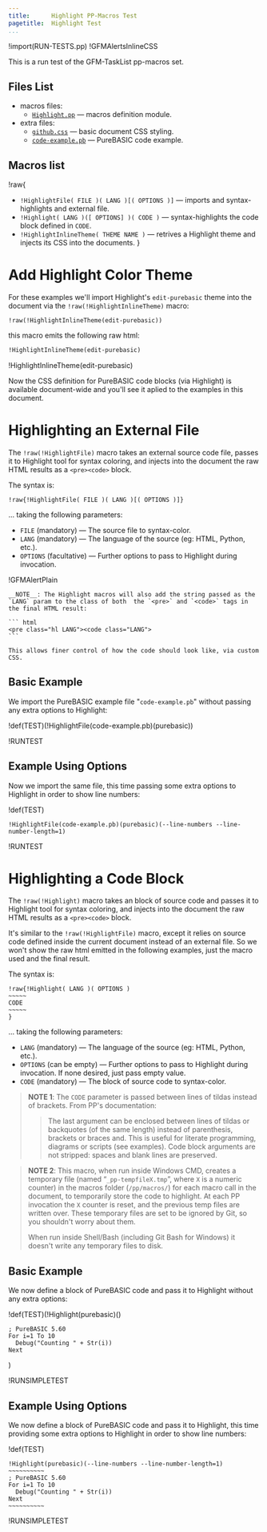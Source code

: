 ```yaml
---
title:      Highlight PP-Macros Test
pagetitle:  Highlight Test
...
```


!import(RUN-TESTS.pp)
!GFMAlertsInlineCSS

This is a run test of the GFM-TaskList pp-macros set.

## Files List

- macros files:
    + [`Highlight.pp`](../macros/Highlight.pp) — macros definition module.
- extra files:
    + [`github.css`](./github.css) — basic document CSS styling.
    + [`code-example.pb`](./code-example.pb) — PureBASIC code example.

## Macros list

!raw{
-   `!HighlightFile( FILE )( LANG )[( OPTIONS )]` — imports and syntax-highlights and external file.
-   `!Highlight( LANG )([ OPTIONS] )( CODE )` — syntax-highlights the code block defined in `CODE`.
-   `!HighlightInlineTheme( THEME NAME )` — retrives a Highlight theme and injects its CSS into the documents.
}

# Add Highlight Color Theme

For these examples we'll import Highlight's `edit-purebasic` theme into the document via the `!raw(!HighlightInlineTheme)` macro:

```
!raw(!HighlightInlineTheme(edit-purebasic))
```

this macro emits the following raw html:

``` html
!HighlightInlineTheme(edit-purebasic)
```

!HighlightInlineTheme(edit-purebasic)

Now the CSS definition for PureBASIC code blocks (via Highlight) is available document-wide and you'll see it aplied to the examples in this document.

# Highlighting an External File

The `!raw(!HighlightFile)` macro takes an external source code file, passes it to Highlight tool for syntax coloring, and injects into the document the raw HTML results as a `<pre><code>` block.

The syntax is:

    !raw{!HighlightFile( FILE )( LANG )[( OPTIONS )]}

... taking the following parameters:

- `FILE` (mandatory) — The source file to syntax-color.
- `LANG` (mandatory) — The language of the source (eg: HTML, Python, etc.).
- `OPTIONS` (facultative) — Further options to pass to Highlight during invocation.

!GFMAlertPlain
~~~~~~~~~~~~~~~~~~~~~~~~~~~~~~~~~~~~~~~~~~~~~~~~~~~~~~~~~~~~~~~~~~~~~~~~
__NOTE__: The Highlight macros will also add the string passed as the `LANG` param to the class of both  the `<pre>` and `<code>` tags in the final HTML result:

``` html
<pre class="hl LANG"><code class="LANG">
```

This allows finer control of how the code should look like, via custom CSS.
~~~~~~~~~~~~~~~~~~~~~~~~~~~~~~~~~~~~~~~~~~~~~~~~~~~~~~~~~~~~~~~~~~~~~~~~


## Basic Example

We import the PureBASIC example file "`code-example.pb`" without passing any extra options to Highlight:

!def(TEST)(!HighlightFile(code-example.pb)(purebasic))

!RUNTEST

## Example Using Options

Now we import the same file, this time passing some extra options to Highlight in order to show line numbers:

!def(TEST)
~~~~~~~~~~~~~~~~~~~~~~~~~~~~~~~~~~~~~~~~~~~~~~~~~~~~~~~~~~~~~~~~~~~~~~~~~~~~~~
!HighlightFile(code-example.pb)(purebasic)(--line-numbers --line-number-length=1)
~~~~~~~~~~~~~~~~~~~~~~~~~~~~~~~~~~~~~~~~~~~~~~~~~~~~~~~~~~~~~~~~~~~~~~~~~~~~~~


!RUNTEST

# Highlighting a Code Block

The `!raw(!Highlight)` macro takes an block of source code and passes it to Highlight tool for syntax coloring, and injects into the document the raw HTML results as a `<pre><code>` block.

It's similar to the `!raw(!HighlightFile)` macro, except it relies on source code defined inside the current document instead of an external file. So we won't show the raw html emitted in the following examples, just the macro used and the final result.

The syntax is:

    !raw{!Highlight( LANG )( OPTIONS )
    ~~~~~
    CODE
    ~~~~~
    }

... taking the following parameters:

- `LANG` (mandatory) — The language of the source (eg: HTML, Python, etc.).
- `OPTIONS` (can be empty) — Further options to pass to Highlight during invocation. If none desired, just pass empty value.
- `CODE` (mandatory) — The block of source code to syntax-color.

> __NOTE 1__: The `CODE` parameter is passed between lines of tildas instead of brackets. From PP's documentation:
> 
> > The last argument can be enclosed between lines of tildas or backquotes (of the same length) instead of parenthesis, brackets or braces and. This is useful for literate programming, diagrams or scripts (see examples). Code block arguments are not stripped: spaces and blank lines are preserved.

<!-- -->

> **NOTE 2**: This macro, when run inside Windows CMD, creates a temporary file (named “`_pp-tempfileX.tmp`”, where `X` is a numeric counter) in the macros folder (`/pp/macros/`) for each macro call in the document, to temporarily store the code to highlight. At each PP invocation the `X` counter is reset, and the previous temp files are written over. These temporary files are set to be ignored by Git, so you shouldn't worry about them.
> 
> When run inside Shell/Bash (including Git Bash for Windows) it doesn't write any temporary files to disk.

## Basic Example

We now define a block of PureBASIC code and pass it to Highlight without any extra options:


!def(TEST)(!Highlight(purebasic)()
~~~~~~~~~~
; PureBASIC 5.60
For i=1 To 10
  Debug("Counting " + Str(i))
Next
~~~~~~~~~~
)

!RUNSIMPLETEST

## Example Using Options

We now define a block of PureBASIC code and pass it to Highlight, this time providing some extra options to Highlight in order to show line numbers:


!def(TEST)
~~~~~~~~~~~~~~~~~~~~~~~~~~~~~~~~~~~~~~~~~~~~~~~~~~~~~~~~~~~~~~~~~~~~~~~~~~~~~~
!Highlight(purebasic)(--line-numbers --line-number-length=1)
~~~~~~~~~~
; PureBASIC 5.60
For i=1 To 10
  Debug("Counting " + Str(i))
Next
~~~~~~~~~~
~~~~~~~~~~~~~~~~~~~~~~~~~~~~~~~~~~~~~~~~~~~~~~~~~~~~~~~~~~~~~~~~~~~~~~~~~~~~~~

!RUNSIMPLETEST


